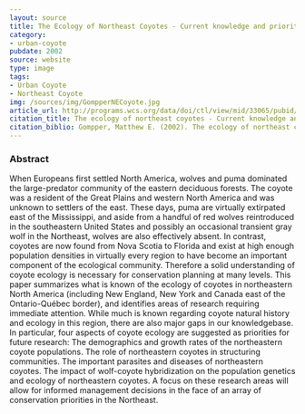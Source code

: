 ```yaml
---
layout: source
title: The Ecology of Northeast Coyotes - Current knowledge and priorities for future research
category: 
- urban-coyote
pubdate: 2002
source: website
type: image
tags:
- Urban Coyote
- Northeast Coyote
img: /sources/img/GompperNECoyote.jpg
article_url: http://programs.wcs.org/data/doi/ctl/view/mid/33065/pubid/DMX3097000000.aspx
citation_title: The ecology of northeast coyotes - Current knowledge and priorities for future research
citation_biblio: Gompper, Matthew E. (2002). The ecology of northeast coyotes: Current knowledge and priorities for future research. Wildlife Conservation Society. Working Paper no. 17.
---
```


### Abstract
When Europeans first settled North America, wolves and puma dominated the large-predator community of the eastern deciduous forests. The coyote was a resident of the Great Plains and western North America and was unknown to settlers of the east. These days, puma are virtually extirpated east of the Mississippi, and aside from a handful of red wolves reintroduced in the southeastern United States and possibly an occasional transient gray wolf in the Northeast, wolves are also effectively absent. In contrast, coyotes are now found from Nova Scotia to Florida and exist at high enough population densities in virtually every region to have become an important component of the ecological community. Therefore a solid understanding of coyote ecology is necessary for conservation planning at many levels. This paper summarizes what is known of the ecology of coyotes in northeastern North America (including New England, New York and Canada east of the Ontario-Québec border), and identifies areas of research requiring immediate attention. While much is known regarding coyote natural history and ecology in this region, there are also major gaps in our knowledgebase. In particular, four aspects of coyote ecology are suggested as priorities for future research: The demographics and growth rates of the northeastern coyote populations.  The role of northeastern coyotes in structuring communities. The important parasites and diseases of northeastern coyotes.  The impact of wolf-coyote hybridization on the population genetics and ecology of northeastern coyotes. A focus on these research areas will allow for informed management decisions in the face of an array of conservation priorities in the Northeast.

